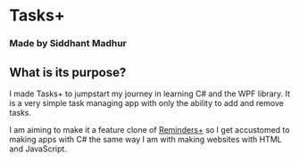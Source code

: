 # Tasks+
### Made by Siddhant Madhur

## What is its purpose?
I made Tasks+ to jumpstart my journey in learning C# and the WPF library.
It is a very simple task managing app with only the ability to add and remove tasks.

I am aiming to make it a feature clone of [Reminders+](https://github.com/SiddhantMadhur/remindersplus) so I get accustomed to making apps with C# the same way I am with making websites with HTML and JavaScript.
